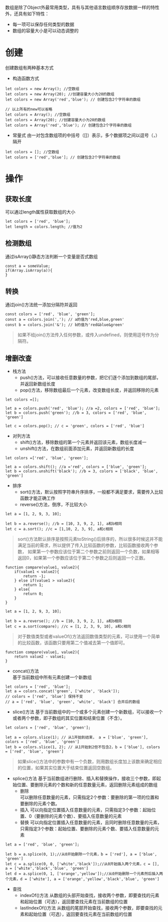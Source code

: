 数组是除了Object外最常用类型，具有与其他语言数组顺序存放数据一样的特性外，还具有如下特性：
- 每一项可以保存任何类型的数据
- 数组的容量大小是可以动态调整的

# 创建
创建数组有两种基本方式
- 构造函数方式
```` 
let colors = new Array(); //空数组
let colors = new Array(20); //创建容量大小为20的数组
let colors = new Array('red','blue'); // 创建包含2个字符串的数组
    
// 以上所有的new可以省略
let colors = Array(); //空数组
let colors = Array(20); //创建容量大小为20的数组
let colors = Array('red','blue'); // 创建包含2个字符串的数组
```` 

- 常量式
由一对包含数组项的中括号（[]）表示，多个数据项之间以逗号（，）隔开
```` 
let colors = []; //空数组
let colors = ['red','blue']; // 创建包含2个字符串的数组
````

# 操作

## 获取长度
可以通过length属性获取数组的大小
````
let colors = ['red', 'blue'];
let length = colors.length; //值为2
````

## 检测数组
通过isArray()静态方法判断一个变量是否式数组
````$xslt
const a = someValue;
if(Array.isArray(a)){
}
````

## 转换
通过join()方法统一添加分隔符并返回

````
const colors = ['red', 'blue', 'green'];
const a = colors.join(','); // a的值为'red,blue,green'
const b = colors.join('&'); // b的值为'red&blue&green'
````
> 如果不给join()方法传入任何参数，或传入undefined，则使用逗号作为分隔符。

## 增删改查
- 栈方法
    - push()方法，可以接收任意数量的参数，把它们逐个添加到数组的尾部，并返回新数组长度
    - pop()方法，移除数组最后一个元素，改变数组长度，并返回移除的元素
````
let colors =[];

let a = colors.push('red', 'blue'); //a =2, colors = ['red', 'blue'];
let b = colors.push('green'); //b = 3, colors = ['red', 'blue', 'green']

let c = colors.pop(); // c = 'green', colors = ['red', 'blue']
````

- 对列方法
    - shift()方法，移除数组的第一个元素并返回该元素，数组长度减一
    - unshift()方法，在数组前面添加元素，并返回新数组的长度
 ````
 let colors =['red', 'blue', 'green'];
 
 let a = colors.shift(); //a ='red', colors = ['blue', 'green'];
 let b = colors.unshift('black'); //b = 3, colors = ['black', 'blue', 'green']
 ````
 
 - 排序
    - sort()方法，默认按照字符串升序排序，一般都不满足要求，需要传入比较函数才能正确工作
    - reverse()方法，倒序，不比较大小
`````
let a = [1, 2, 9, 3, 10];

let b = a.reverse(); //b = [10, 3, 9, 2, 1], a和b相同
let c = a.sort(); //c = [1,10, 2, 3, 9], a和c相同

`````
> sort()方法默认排序是按照元素toString()后排序的，所以很多时候这并不能满足当前的需求，所以提供了传入比较函数的参数，比较函数接收两个参数，
如果第一个参数应该位于第二个参数之前则返回一个负数，如果相等返回0，如果第一个参数应该位于第二个参数之后则返回一个正数。

````
function compare(value1, value2){
    if(value1 < value2){
        return -1;
    } else if(value1 > value2){
        return 1;
    } else{
        return 0;
    }
}

let a = [1, 2, 9, 3, 10];

let b = a.reverse(); //b = [10, 3, 9, 2, 1], a和b相同
let c = a.sort(compare); //c = [1, 2, 3, 9, 10], a和c相同
````
> 对于数值类型或者valueOf()方法返回数值类型的元素，可以使用一个简单的比较函数，该函数只要用第二个值减去第一个值即可。
````
function compare(value1, value2){
    return value2 - value1;
}
````
- concat()方法  
基于当前数组中所有元素创建一个新数组
````
let colors = ['red', 'blue'];
let a = colors.concat('green', ['white', 'black']); 
// colors = ['red', 'blue'] 保持不变
// a = ['red', 'blue', 'green', 'white', 'black'] 合并后的数组   
````

- slice()方法
基于当前数组中的一个或多个元素创建一个新数组，可以接收一个或者两个参数，即子数组的其实位置和结束位置（不含）。
````
let colors = ['red', 'blue', 'green'];

let a = colors.slice(1); // 从1开始到结束， a = ['blue', 'green'], colors = ['red', 'blue', 'green']
let b = colors.slice(1, 2); // 从1开始到2但不包含2，b = ['blue'], colors = ['red', 'blue', 'green']
````
> 如果slice()方法中的参数中有一个负数，则用数组长度加上该数来确定相应的位置，如果其实位置大于结束位置返回空数组。

- splice()方法
基于当前数组进行删除、插入和替换操作，接收三个参数，即起始位置、要删除元素的个数和新的任意数量元素，返回删除元素组成的数组
    - 删除   
    可以删除任意数量的元素，只需指定2个参数：要删除的第一项的位置和要删除的元素个数。
    - 插入 
    可以向指定位置插入任意数量的元素，只需指定3个参数：起始位置、0（要删除的元素个数）、要插入任意数量的元素
    - 替换 
    可以向指定位置插入任意数量的元素，且同时删除任意数量的元素，只需指定3个参数：起始位置、要删除的元素个数、要插入任意数量的元素
    
````
let a = ['red', 'blue', 'green'];

let b = a.splice(0, 1);//从0开始删除一个元素，b = ['red'], a = ['blue', 'green']
let c = a.splice(0, 0, ['white','black']);//从0开始插入两个元素，c = [], a = ['white','black','blue', 'green']
let d = a.splice(0, 1, ['orange','yellow']);//从0开始删除一个元素然后插入两个元素，d = ['white'], a = ['orange','yellow','black','blue', 'green']
````

- 查找
    - indexOf()方法 
    从数组的头部开始查找，接收两个参数，即要查找的元素和起始位置（可选），返回要查找元素在当前数组的位置
    - lastIndexOf()方法
    从数组的尾部开始查找，接收两个参数，即要查找的元素和起始位置（可选），返回要查找元素在当前数组的位置
